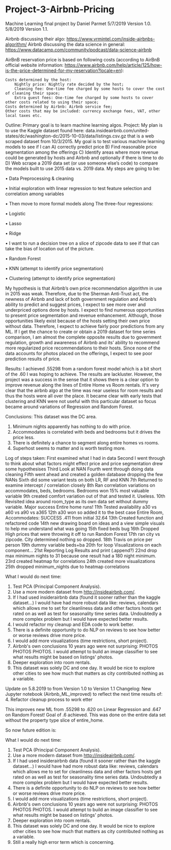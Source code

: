 # Project-3-Airbnb-Pricing
Machine Learning final project by Daniel Parmet 5/7/2019 Version 1.0. 5/8/2019 Version 1.1.

Airbnb discussing their algo: https://www.vrmintel.com/inside-airbnbs-algorithm/
Airbnb discussing the data science in general: https://www.datacamp.com/community/podcast/data-science-airbnb


AirBnB reservation price is based on following costs (according to AirBnB official website information: https://www.airbnb.com/help/article/125/how-is-the-price-determined-for-my-reservation?locale=en):

    Costs determined by the host:
        Nightly price: Nightly rate decided by the host;
        Cleaning fee: One-time fee charged by some hosts to cover the cost of cleaning their space;
        Extra guest fees: One-time fee charged by some hosts to cover other costs related to using their space;
    Costs determined by Airbnb: Airbnb service fee;
    Other costs that may be included: currency exchange fees, VAT, other local taxes etc.



Outline:
Primary goal is to learn machine learning algos.
Project: 
My plan is to use the Kaggle dataset found here: data.insideairbnb.com/united-states/dc/washington-dc/2015-10-03/data/listings.csv.gz that is a web scraped dataset from 10/3/2015.
My goal is to test various machine learning models to see if I can A) correctly predict price B) Find reasonable price segmentation among the offerings C) Identify areas where more revenue could be generated by hosts and Airbnb and optionally if there is time to do D) Web scrape a 2019 data set (or use someone else’s code) to compare the models built to use 2015 data vs. 2019 data.
My steps are going to be:

•	Data Preprocessing & cleaning

•	Initial exploration with linear regression to test feature selection and correlation among variables

•	Then move to more formal models along
The three-four regressions:

•	Logistic

•	Lasso

•	Ridge

•	I want to run a decision tree on a slice of zipcode data to see if that can take the bias of location out of the picture.

•	Random Forest

•	KNN (attempt to identify price segmentation)

•	Clustering (attempt to identify price segmentation)

My hypothesis is that Airbnb’s own price recommendation algorithm in use in 2015 was weak. Therefore, due to the Sherman Anti-Trust act, the newness of Airbnb and lack of both government regulation and Airbnb’s ability to predict and suggest prices, I expect to see more over and underpriced options done by hosts. I expect to find numerous opportunities to present price segmentation and revenue enhancement. Although, those opportunities likely exist because of the hosts setting their own price without data. Therefore, I expect to achieve fairly poor predictions from any ML. If I get the chance to create or obtain a 2019 dataset for time series comparison, I am almost the complete opposite results due to government regulation, growth and awareness of Airbnb and its’ ability to recommend more regularized price recommendations to their hosts.
Since none of the data accounts for photos placed on the offerings, I expect to see poor prediction results of price.

Results:
I achieved .55298 from a random forest model which is a bit short of the .60 I was hoping to achieve. The results are lackluster.
However, the project was a success in the sense that it shows there is a clear option to improve revenue along the lines of Entire Home vs Room rentals.
It's very clear that the airbnb algo at the time was near useless for room results and thus the hosts were all over the place.
It became clear with early tests that clustering and KNN were not useful with this particular dataset so focus became around variations of Regression and Random Forest.

Conclusions:
This dataset was the DC area. 
1) Minimum nights apparently has nothing to do with price.
2) Accommodates is correlated with beds and bedrooms but it drives the price less.
3) There is definitely a chance to segment along entire homes vs rooms.
4) Superhost seems to matter and is worth testing more.


Log of steps taken:
First examined what I had in data
Second I went through to think about what factors might effect price and price segmentation drew some hypothesises
Third Look at NAN
Fourth went through doing data cleaning
Fifth went ahead and created a golden database dropping the few NANs
Sixth did some variant tests on both LR, RF and KNN
7th Returned to examine intercept / correlation closely
8th Ran correlation variations on accommodates, beds, bedrooms. Bedrooms won 15% most valuable variable
9th created comfort variation out of that and tested it. Useless.
10th Revisited idea around room_type as its own data set without dummy variable. Major success Entire home runs!
11th Tested availability a30 vs a60 vs a90 vs a365
12th a30 won so added it to the best case Entire Room, Accommodates: SUCCESS .411 from initial 32.64
13th Created function and refactored code
14th new drawing board on ideas and a view simple visuals to help me understand what was going
15th fixed beds bug
16th Dropped High prices that were throwing it off to run Random Forest
17th ran city vs zipcode. City determined nothing so dropped.
18th Travis on price per person
19th dummy variable beds+ba
20th for loop Visualizations on each component...
21st Reporting Log Results and print (.append?)
22nd drop max minimum nights to 31 because one result had a 180 night minimum.
23rd created heatmap for correlations
24th created more visualizations
25th dropped minimum_nights due to heatmap correlations

What I would do next time:
1. Test PCA (Principal Component Analysis).
2. Use a more modern dataset from http://insideairbnb.com/.
3. If I had used insiderairbnb data (found it sooner rather than the kaggle dataset...) I would have had more robust data like: reviews, calendars which allows me to set for cleanliness data and other factors hosts get rated on as well as test for seasonality time series data. Undoubtedly a more complex problem but I would have expected better results.
4. I would refactor my cleanup and EDA code to work better.
5. There is a definite opportunity to do NLP on reviews to see how better or worse reviews drive more price.
6. I would add more visualizations (time restrictions, short project).
7. Airbnb's own conclusions 10 years ago were not surprising: PHOTOS PHOTOS PHOTOS. I would attempt to build an image classifier to see what results might be based on listings' photos.
8. Deeper exploration into room rentals. 
9. This dataset was solely DC and one day. It would be nice to explore other cities to see how much that matters as city contributed nothing as a variable.


Update on 5.8.2019 to from Version 1.0 to Version 1.1
Changelog:
New Jupyter notebook (Airbnb_ML_improved) to reflect the next time results of:
4. Refactor cleanup process to work etter

This improves new ML from .55298 to .620 on Linear Regression and .647 on Random Forest! Goal of .6 achieved. This was done on the entire data set without the property type slice of entire_home.

So now future edition is:

What I would do next time:
1. Test PCA (Principal Component Analysis).
2. Use a more modern dataset from http://insideairbnb.com/.
3. If I had used insiderairbnb data (found it sooner rather than the kaggle dataset...) I would have had more robust data like: reviews, calendars which allows me to set for cleanliness data and other factors hosts get rated on as well as test for seasonality time series data. Undoubtedly a more complex problem but I would have expected better results.
4. There is a definite opportunity to do NLP on reviews to see how better or worse reviews drive more price.
5. I would add more visualizations (time restrictions, short project).
6. Airbnb's own conclusions 10 years ago were not surprising: PHOTOS PHOTOS PHOTOS. I would attempt to build an image classifier to see what results might be based on listings' photos.
7. Deeper exploration into room rentals. 
8. This dataset was solely DC and one day. It would be nice to explore other cities to see how much that matters as city contributed nothing as a variable.
9. Still a really high error term which is concerning.